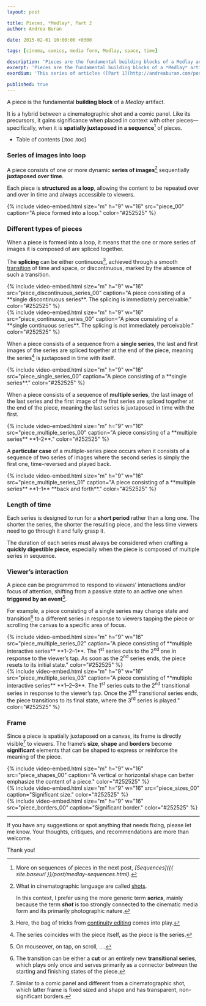 ```yaml
---
layout: post

title: Pieces, *Medlay*, Part 2
author: Andrea Buran

date: 2015-02-01 10:00:00 +0300

tags: [cinema, comics, media form, Medlay, space, time]

description: 'Pieces are the fundamental building blocks of a Medlay artifact and derive from a hybrid between a cinematographic shot and a comic panel.'
excerpt: 'Pieces are the fundamental building blocks of a *Medlay* artifact and derive from a hybrid between a cinematographic shot and a comic panel.'
exordium: 'This series of articles ([Part 1](http://andreaburan.com/post/medlay-introduction.html), [Part 2](http://andreaburan.com/post/medlay-pieces.html), [Part 3](http://andreaburan.com/post/medlay-sequences.html), [Part 4]({http://andreaburan.com/post/medlay-research.html)) illustrates *Medlay*, a hybrid media form that combines the strengths of cinema and comics to narrate a story or communicate an idea on the Web.'

published: true
---
```


A piece is the fundamental **building block** of a *Medlay* artifact.

It is a hybrid between a cinematographic shot and a comic panel. Like its precursors, it gains significance when placed in context with other pieces—specifically, when it is **spatially juxtaposed in a sequence**[^sequences] of pieces.

+ Table of contents
{:toc .toc}

### Series of images into loop

A piece consists of one or more dynamic **series of images**[^shot] sequentially **juxtaposed over time**.

Each piece is **structured as a loop**, allowing the content to be repeated over and over in time and always accessible to viewers.

<div class="figures">
  {% include video-embed.html
    size="m"
    h="9" w="16"
    src="piece_00"
    caption="A piece formed into a loop."
    color="#252525"
  %}
</div>

### Different types of pieces

When a piece is formed into a loop, it means that the one or more series of images it is composed of are spliced together.

The **splicing** can be either continuous[^continuity-editing], achieved through a smooth [transition](https://en.wikipedia.org/wiki/Film_transition "Film Transition in Wikipedia") of time and space, or discontinuous, marked by the absence of such a transition.

<div class="figures">
  {% include video-embed.html
    size="m"
    h="9" w="16"
    src="piece_discontinuous_series_00"
    caption="A piece consisting of a **single discontinuous series**. The splicing is immediately perceivable."
    color="#252525"
  %}
</div>
<div class="figures">
  {% include video-embed.html
    size="m"
    h="9" w="16"
    src="piece_continuous_series_00"
    caption="A piece consisting of a **single continuous series**. The splicing is not immediately perceivable."
    color="#252525"
  %}
</div>

When a piece consists of a sequence from a **single series**, the last and first images of the series are spliced together at the end of the piece, meaning the series[^coincidence] is juxtaposed in time with itself.

<div class="figures">
  {% include video-embed.html
    size="m"
    h="9" w="16"
    src="piece_single_series_00"
    caption="A piece consisting of a **single series**."
    color="#252525"
  %}
</div>

When a piece consists of a sequence of **multiple series**, the last image of the last series and the first image of the first series are spliced together at the end of the piece, meaning the last series is juxtaposed in time with the first.

<div class="figures">
  {% include video-embed.html
    size="m"
    h="9" w="16"
    src="piece_multiple_series_00"
    caption="A piece consisting of a **multiple series** **1–2**."
    color="#252525"
  %}
</div>

A **particular case** of a multiple-series piece occurs when it consists of a sequence of two series of images where the second series is simply the first one, time-reversed and played back.

<div class="figures">
  {% include video-embed.html
    size="m"
    h="9" w="16"
    src="piece_multiple_series_01"
    caption="A piece consisting of a **multiple series** **1–1** **back and forth**."
    color="#252525"
  %}
</div>

### Length of time

Each series is designed to run for a **short period** rather than a long one. The shorter the series, the shorter the resulting piece, and the less time viewers need to go through it and fully grasp it.

The duration of each series must always be considered when crafting a **quickly digestible piece**, especially when the piece is composed of multiple series in sequence.

### Viewer’s interaction

A piece can be programmed to respond to viewers’ interactions and/or focus of attention, shifting from a passive state to an active one when **triggered by an event**[^events]. 

For example, a piece consisting of a single series may change state and transition[^transition] to a different series in response to viewers tapping the piece or scrolling the canvas to a specific area of focus.

<div class="figures">
  {% include video-embed.html
    size="m"
    h="9" w="16"
    src="piece_multiple_series_02"
    caption="A piece consisting of **multiple interactive series** **1–2–1**. The 1<sup>st</sup> series cuts to the 2<sup>nd</sup> one in response to the viewer’s tap. As soon as the 2<sup>nd</sup> series ends, the piece resets to its initial state."
    color="#252525"
  %}
</div>
<div class="figures">
  {% include video-embed.html
    size="m"
    h="9" w="16"
    src="piece_multiple_series_03"
    caption="A piece consisting of **multiple interactive series** **1–2–3**. The 1<sup>st</sup> series cuts to the 2<sup>nd</sup> transitional series in response to the viewer’s tap. Once the 2<sup>nd</sup> transitional series ends, the piece transitions to its final state, where the 3<sup>rd</sup> series is played."
    color="#252525"
  %}
</div>

### Frame

Since a piece is spatially juxtaposed on a canvas, its frame is directly visible[^cinematographic-frame] to viewers. The frame’s **size**, **shape** and **borders** become **significant** elements that can be shaped to express or reinforce the meaning of the piece.

<div class="figures">
  {% include video-embed.html
    size="m"
    h="9" w="16"
    src="piece_shapes_00"
    caption="A vertical or horizontal shape can better emphasize the content of a piece."
    color="#252525"
  %}
</div>
<div class="figures">
  {% include video-embed.html
    size="m"
    h="9" w="16"
    src="piece_sizes_00"
    caption="Significant size."
    color="#252525"
  %}
</div>
<div class="figures">
  {% include video-embed.html
    size="m"
    h="9" w="16"
    src="piece_borders_00"
    caption="Significant border."
    color="#252525"
  %}
</div>

---

If you have any suggestions or spot anything that needs fixing, please let me know. Your thoughts, critiques, and recommendations are more than welcome.

Thank you!




[^sequences]: More on sequences of pieces in the next post, *[Sequences]({{ site.baseurl }}/post/medlay-sequences.html)*.

[^shot]: What in cinematographic language are called [shots](https://en.wikipedia.org/wiki/Shot_%28filmmaking%29 "Shot in Wikipedia").

    In this context, I prefer using the more generic term ***series***, mainly because the term ***shot*** is too strongly connected to the cinematic media form and its primarily photographic nature.

[^continuity-editing]: Here, the bag of tricks from [continuity editing](https://en.wikipedia.org/wiki/Continuity_editing "Continuity Editing in Wikipedia") comes into play.

[^coincidence]: The series coincides with the piece itself, as the piece is the series.

[^transition]: The transition can be either a **cut** or an entirely new **transitional series**, which plays only once and serves primarily as a connector between the starting and finishing states of the piece.

[^events]: On mouseover, on tap, on scroll, ….

[^cinematographic-frame]: Similar to a comic panel and different from a cinematographic shot, which latter frame is fixed sized and shape and has transparent, non-significant borders.